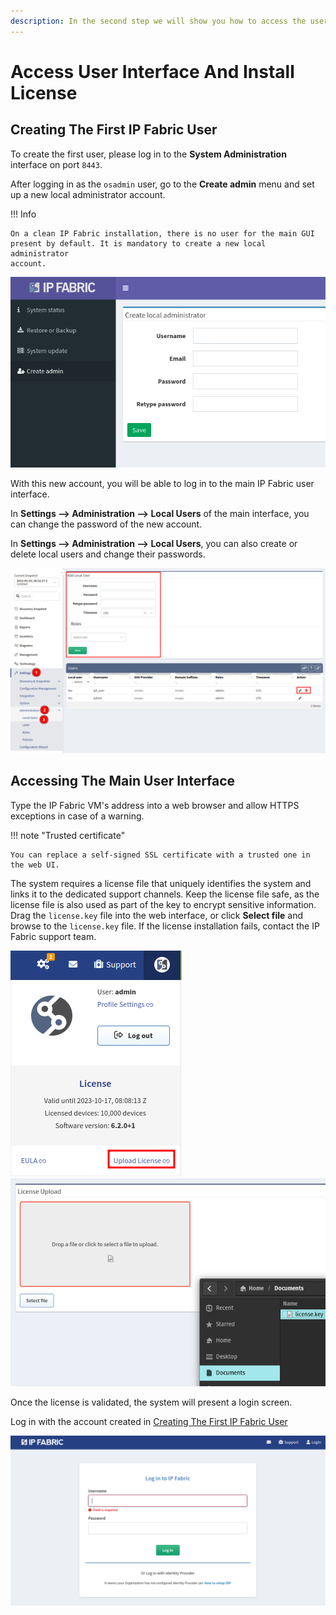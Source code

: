 ```yaml
---
description: In the second step we will show you how to access the user interface and how to install the IP Fabric license.
---
```


# Access User Interface And Install License

## Creating The First IP Fabric User

To create the first user, please log in to the **System Administration** interface on port `8443`.

After logging in as the `osadmin` user, go to the **Create admin** menu and set up a new local administrator account.

!!! Info

	On a clean IP Fabric installation, there is no user for the main GUI
	present by default. It is mandatory to create a new local administrator
	account.

![Creating new admin user](admin_create_new.png)

With this new account, you will be able to log in to the main IP Fabric user
interface.

In **Settings --> Administration --> Local Users** of the main interface, you
can change the password of the new account.

In **Settings --> Administration --> Local Users**, you can also create or delete local users and change their passwords.

![Creating a new user account](modify_local_accounts.png)

## Accessing The Main User Interface

Type the IP Fabric VM's address into a web browser and allow HTTPS exceptions in case of a warning.

!!! note "Trusted certificate"

	You can replace a self-signed SSL certificate with a trusted one in the web UI.

The system requires a license file that uniquely identifies the system and links it to the dedicated support channels.
Keep the license file safe, as the license file is also used as part of the key to encrypt sensitive information.
Drag the `license.key` file into the web interface, or click **Select file** and browse to the `license.key` file.
If the license installation fails, contact the IP Fabric support team.

![IPF License 1](ui_license_1.png)
![IPF License 2](ui_license_2.png)

Once the license is validated, the system will present a login screen.

Log in with the account created in [Creating The First IP Fabric User](#creating-the-first-ip-fabric-user)

![IPF admin](ui_admin.png)
